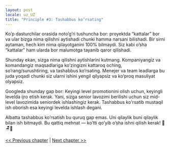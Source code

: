 ```yaml
---
layout: post
locale: uz_UZ
title: "Principle #3: Tashabbus ko’rsating"
---
```


Ko’p dasturchilar orasida noto’g’ri tushuncha bor: proyektda “kattalar” bor va ular bizga nima qilishni aytishadi chunki hamma narsani bilishadi. Bir sirni aytaman, hech kim nima qilayotganini 100% bilmaydi. Siz kabi o’sha “kattalar" ham ularda bor malumotga tayanib qaror qilishadi.

Shunday ekan, sizga nima qilishni aytishlarini kutmang. Kompaniyangiz va komandangiz maqsadlariga ko’zingizni kattaroq oching, so’rang/surushtiring, va tashabbus ko’rsating. Menejer va team leadlarga bu juda yoqadi chunki siz ularni ishini yengil qilyapsiz va ko’proq masuliyat olyapsiz.

Googleda shunday gap bor: Keyingi level promotionini olish uchun, keyingli levelda ijro etish kerak. Yani, sizga senior lavozimi berilishi uchun siz mid-level lavozimida seniordek ishlashingiz kerak. Tashabbus ko'rsatib mustaqil ish oborish esa keyingi levelda ishlash degani.

Albatta tashabbus ko’rsatish bu quruq gap emas. Uni qilaylik buni qilaylik bilan ish bitmaydi. Bu qattiq mehnat — ko’tti qo’yib o’sha ishni qilish kerak! 🍑🪑🚀

[<< Previous chapter](/2024/01/26/principle-2-tosiqlarga-rozi-bolmang.html) | [Next chapter >>](/2024/01/28/principle-4-yaxshi-yozing.html)
